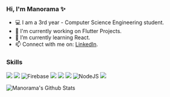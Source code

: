 ### Hi, I'm Manorama ✨

- :computer: I am a 3rd year - Computer Science Engineering student.
- :telescope: I'm currently working on Flutter Projects.
- :seedling: I’m currently learning React.
- :mailbox: Connect with me on: [LinkedIn](https://www.linkedin.com/in/manorama09/).

### Skills
<img src="https://img.shields.io/badge/java%20-%23ED8B00.svg?&style=for-the-badge&logo=java&logoColor=white"> <img src="https://img.shields.io/badge/Flutter%20-%2302569B.svg?&style=for-the-badge&logo=Flutter&logoColor=white" > <img alt="Firebase" src="https://img.shields.io/badge/firebase%20-%23039BE5.svg?&style=for-the-badge&logo=firebase"/> <img src="https://img.shields.io/badge/html5%20-%23E34F26.svg?&style=for-the-badge&logo=html5&logoColor=white" > <img src="https://img.shields.io/badge/css-%23239120.svg?&style=for-the-badge&logo=css3&logoColor=white"> <img src="https://img.shields.io/badge/javascript-%23F7DF1E.svg?&style=for-the-badge&logo=javascript&logoColor=black"> <img alt="NodeJS" src="https://img.shields.io/badge/node.js%20-%2343853D.svg?&style=for-the-badge&logo=node.js&logoColor=white"/> <img src="https://img.shields.io/badge/php%20-%23777BB4.svg?&style=for-the-badge&logo=php&logoColor=white"> 
<br>

![Manorama's Github Stats](https://github-readme-stats.vercel.app/api?username=Manorama09&count_private=true&show_icons=true&theme=radical)

